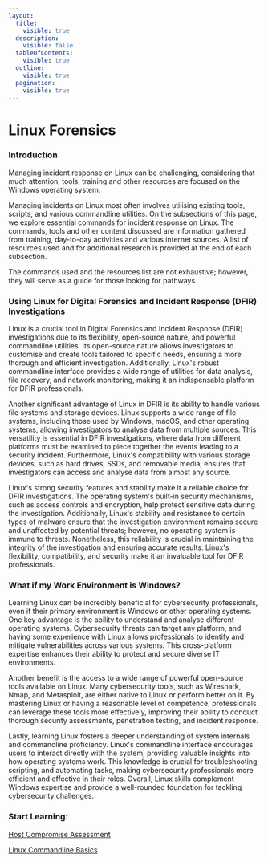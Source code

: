 ```yaml
---
layout:
  title:
    visible: true
  description:
    visible: false
  tableOfContents:
    visible: true
  outline:
    visible: true
  pagination:
    visible: true
---
```


# Linux Forensics

### Introduction

Managing incident response on Linux can be challenging, considering that much attention, tools, training and other resources are focused on the Windows operating system.

Managing incidents on Linux most often involves utilising existing tools, scripts, and various commandline utilities. On the subsections of this page, we explore essential commands for incident response on Linux. The commands, tools and other content discussed are information gathered from training, day-to-day activities and various internet sources. A list of resources used and for additional research is provided at the end of each subsection.

The commands used and the resources list are not exhaustive; however, they will serve as a guide for those looking for pathways.

### Using Linux for Digital Forensics and Incident Response (DFIR) Investigations

Linux is a crucial tool in Digital Forensics and Incident Response (DFIR) investigations due to its flexibility, open-source nature, and powerful commandline utilities. Its open-source nature allows investigators to customise and create tools tailored to specific needs, ensuring a more thorough and efficient investigation. Additionally, Linux's robust commandline interface provides a wide range of utilities for data analysis, file recovery, and network monitoring, making it an indispensable platform for DFIR professionals.

Another significant advantage of Linux in DFIR is its ability to handle various file systems and storage devices. Linux supports a wide range of file systems, including those used by Windows, macOS, and other operating systems, allowing investigators to analyse data from multiple sources. This versatility is essential in DFIR investigations, where data from different platforms must be examined to piece together the events leading to a security incident. Furthermore, Linux's compatibility with various storage devices, such as hard drives, SSDs, and removable media, ensures that investigators can access and analyse data from almost any source.

Linux's strong security features and stability make it a reliable choice for DFIR investigations. The operating system's built-in security mechanisms, such as access controls and encryption, help protect sensitive data during the investigation. Additionally, Linux's stability and resistance to certain types of malware ensure that the investigation environment remains secure and unaffected by potential threats; however, no operating system is immune to threats. Nonetheless, this reliability is crucial in maintaining the integrity of the investigation and ensuring accurate results. Linux's flexibility, compatibility, and security make it an invaluable tool for DFIR professionals.

### What if my Work Environment is Windows?

Learning Linux can be incredibly beneficial for cybersecurity professionals, even if their primary environment is Windows or other operating systems. One key advantage is the ability to understand and analyse different operating systems. Cybersecurity threats can target any platform, and having some experience with Linux allows professionals to identify and mitigate vulnerabilities across various systems. This cross-platform expertise enhances their ability to protect and secure diverse IT environments.

Another benefit is the access to a wide range of powerful open-source tools available on Linux. Many cybersecurity tools, such as Wireshark, Nmap, and Metasploit, are either native to Linux or perform better on it. By mastering Linux or having a reasonable level of competence, professionals can leverage these tools more effectively, improving their ability to conduct thorough security assessments, penetration testing, and incident response.

Lastly, learning Linux fosters a deeper understanding of system internals and commandline proficiency. Linux's commandline interface encourages users to interact directly with the system, providing valuable insights into how operating systems work. This knowledge is crucial for troubleshooting, scripting, and automating tasks, making cybersecurity professionals more efficient and effective in their roles. Overall, Linux skills complement Windows expertise and provide a well-rounded foundation for tackling cybersecurity challenges.

### Start Learning:&#x20;

[Host Compromise Assessment](host-compromise-assessment.md)

[Linux Commandline Basics](linux-commandline-basics.md)
